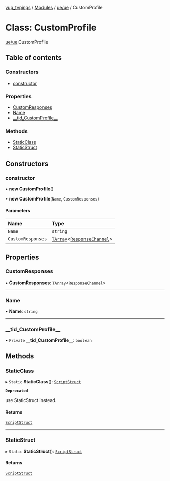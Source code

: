 [yug_typings](../README.md) / [Modules](../modules.md) / [ue/ue](../modules/ue_ue.md) / CustomProfile

# Class: CustomProfile

[ue/ue](../modules/ue_ue.md).CustomProfile

## Table of contents

### Constructors

- [constructor](ue_ue.CustomProfile.md#constructor)

### Properties

- [CustomResponses](ue_ue.CustomProfile.md#customresponses)
- [Name](ue_ue.CustomProfile.md#name)
- [\_\_tid\_CustomProfile\_\_](ue_ue.CustomProfile.md#__tid_customprofile__)

### Methods

- [StaticClass](ue_ue.CustomProfile.md#staticclass)
- [StaticStruct](ue_ue.CustomProfile.md#staticstruct)

## Constructors

### constructor

• **new CustomProfile**()

• **new CustomProfile**(`Name`, `CustomResponses`)

#### Parameters

| Name | Type |
| :------ | :------ |
| `Name` | `string` |
| `CustomResponses` | [`TArray`](../interfaces/ue_puerts.TArray.md)<[`ResponseChannel`](ue_ue.ResponseChannel.md)\> |

## Properties

### CustomResponses

• **CustomResponses**: [`TArray`](../interfaces/ue_puerts.TArray.md)<[`ResponseChannel`](ue_ue.ResponseChannel.md)\>

___

### Name

• **Name**: `string`

___

### \_\_tid\_CustomProfile\_\_

• `Private` **\_\_tid\_CustomProfile\_\_**: `boolean`

## Methods

### StaticClass

▸ `Static` **StaticClass**(): [`ScriptStruct`](ue_ue.ScriptStruct.md)

**`Deprecated`**

use StaticStruct instead.

#### Returns

[`ScriptStruct`](ue_ue.ScriptStruct.md)

___

### StaticStruct

▸ `Static` **StaticStruct**(): [`ScriptStruct`](ue_ue.ScriptStruct.md)

#### Returns

[`ScriptStruct`](ue_ue.ScriptStruct.md)
